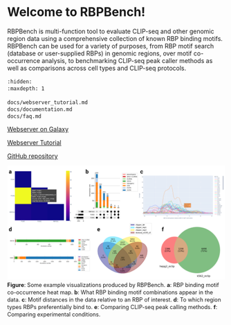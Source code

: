 # Welcome to RBPBench!

RBPBench is multi-function tool to evaluate CLIP-seq and other genomic region data 
using a comprehensive collection of known RBP binding motifs. RBPBench can be used 
for a variety of purposes, from RBP motif search (database or user-supplied RBPs) 
in genomic regions, over motif co-occurrence analysis, to benchmarking CLIP-seq peak 
caller methods as well as comparisons across cell types and CLIP-seq protocols.

```{toctree}
:hidden:
:maxdepth: 1

docs/webserver_tutorial.md
docs/documentation.md
docs/faq.md
```

[Webserver on Galaxy](https://usegalaxy.eu/root?tool_id=toolshed.g2.bx.psu.edu/repos/rnateam/rbpbench/rbpbench/0.8+galaxy0)

[Webserver Tutorial](docs/webserver_tutorial.md)

[GitHub repository](https://github.com/michauhl/RBPBench)


![RBPBench example visualizations](assets/images/rbpbench_visualization_examples.png)
<span style="font-size: 90%;">
**Figure**: Some example visualizations produced by RBPBench. 
**a**: RBP binding motif co-occurrence heat map. 
**b**: What RBP binding motif combinations appear in the data. 
**c**: Motif distances in the data relative to an RBP of interest. 
**d**: To which region types RBPs preferentially bind to. 
**e**: Comparing CLIP-seq peak calling methods. 
**f**: Comparing experimental conditions.
</span>
